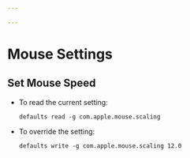 ```yaml
---

---
```


# Mouse Settings

## Set Mouse Speed
- To read the current setting:

	```shell
	defaults read -g com.apple.mouse.scaling
	```
	
- To override the setting:
	
	```shell
	defaults write -g com.apple.mouse.scaling 12.0
	```
